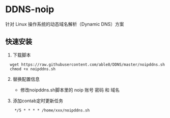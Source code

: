 # DDNS-noip

针对 Linux 操作系统的动态域名解析（Dynamic DNS）方案
 

## 快速安装

1. 下载脚本
    
```
  wget https://raw.githubusercontent.com/able8/DDNS/master/noipddns.sh
  chmod +x noipddns.sh
```


2. 替换配置信息
     * 修改noipddns.sh脚本里的 noip 账号 密码 和 域名


3. 添加contab定时更新任务

```
    */5 * * * * /home/xxx/noipddns.sh
```

